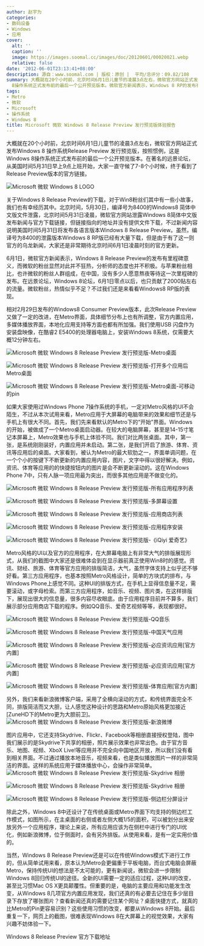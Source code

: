 ```yaml
---
author: 赵宇为
categories:
- 数码设备
- Windows
- 应用
cover:
  alt: ''
  caption: ''
  image: https://images.soomal.cc/images/doc/20120601/00020021.webp
  relative: false
date: '2012-06-01T23:13:41+08:00'
description: 源自：www.soomal.com | 版权：原创 |  平均/总评分：09.82/108
summary: 大概就在20个小时前，北京时间6月1日儿童节的凌晨3点左右，微软官方网站正式发布Windows 8 操作系统Release Preview 发行预览版，按照惯例，这是Windows
  8操作系统正式发布前的最后一个公开预览版本。微软官方新闻表示，Windows 8 RP的发布有里程碑意义……
tags:
- Metro
- 微软
- Microsoft
- 操作系统
- Windows 8
title: Microsoft 微软 Windows 8 Release Preview 发行预览版体验报告
---
```


大概就在20个小时前，北京时间6月1日儿童节的凌晨3点左右，微软官方网站正式发布Windows 8 操作系统Release Preview 发行预览版，按照惯例，这是Windows 8操作系统正式发布前的最后一个公开预览版本。在著名的远景论坛，从美国时间5月31日早上9点上班开始，大家一直守候了7-8个小时候，终于看到了Release Preview版本的官方链接。

![Microsoft 微软 Windows 8 LOGO](https://images.soomal.cc/images/doc/20120601/00020041.webp)




关于Windows 8 Release Preview的下载，对于Win8粉丝们其中有一些小故事，我们也有幸经历其中。北京时间，5月30日，编译号为8400的Windows8 简体中文版文件泄露，北京时间5月31日凌晨，微软官方网站泄露Windows 8简体中文版发布新闻与官方下载链接，但链接指向的地址并没有提供文件下载，不过新闻内容说明美国时间5月31日将发布各语言版本Windows 8 Release Preview。虽然，编译号为8400的泄露版本Windows 8 RP版已经有大量下载，但是由于有了这一则官方的乌龙新闻，大家还是非常期待北京时间6月1日凌晨时刻的官方更新。

6月1日，微软官方新闻表示，Windows 8 Release Preview的发布有里程碑意义，而微软的粉丝显然对此并不狂热，分析师的态度也并不积极。与苹果粉丝相比，也许微软的粉丝人群组成，在中国，没有多少人愿意熬夜等待这一次里程碑的发布。在远景论坛，Windows 8论坛，6月1日零点以后，也只贡献了2000贴左右的流量。微软粉丝，热情似乎不足？不过我们还是来看看Windows8 RP版的表现。

相对2月29日发布的Windows8 Consumer Preview版本，此次Release Preview又做了一定的改进，在Metro界面，具体细节分布上也有所调整，官方内置应用，多媒体播放界面，本地化应用支持等方面也都有所加强。我们使用USB 闪盘作为安装盘映像，在酷睿2 E5400的处理器电脑上，安装Windows 8系统，仅需要大概12分钟左右。

![Microsoft 微软 Windows 8 Release Preview 发行预览版-Metro桌面](https://images.soomal.cc/images/doc/20120601/00020017.webp)




![Microsoft 微软 Windows 8 Release Preview 发行预览版-打开多个应用后Metro桌面](https://images.soomal.cc/images/doc/20120601/00020018.webp)




![Microsoft 微软 Windows 8 Release Preview 发行预览版-Metro桌面-可移动的pin](https://images.soomal.cc/images/doc/20120601/00020019.webp)




如果大家使用过Windows Phone 7操作系统的手机，一定对Metro风格的UI不会陌生，不过从本次试用来看，Metro应用于大屏幕的电脑带来的效果和细节还是与手机上有很大不同。首先，我们先来看默认的Metro下的“开始”界面。Windows 的开始，被做成了一个Metro桌面启动器。在较大的电脑屏幕，甚至是14-15寸笔记本屏幕上，Metro效果也与手机上体验不同。我们对比两张桌面。其中，第一张，是系统刚刚装好，内置应用并未启动。第二张，是我们开启了旅游、体育、资讯等应用后的桌面。大家看到，被认为Metro的最大软肋之一，界面单调问题，在一个个小的按键下不断更新的内置应用内容，图片，文字中得以很好解决。例如，资讯、体育等应用的的快捷按钮内的图片是会不断更新滚动的。这在Windows Phone 7中，只有人脉一项应用最为突出，而很多其他应用是不做变化的。

![Microsoft 微软 Windows 8 Release Preview 发行预览版-所有应用程序列表](https://images.soomal.cc/images/doc/20120601/00020020.webp)




![Microsoft 微软 Windows 8 Release Preview 发行预览版-多屏幕设置](https://images.soomal.cc/images/doc/20120601/00020021.webp)




![Microsoft 微软 Windows 8 Release Preview 发行预览版-应用商店列表](https://images.soomal.cc/images/doc/20120601/00020022.webp)




![Microsoft 微软 Windows 8 Release Preview 发行预览版-应用程序安装](https://images.soomal.cc/images/doc/20120601/00020023.webp)




![Microsoft 微软 Windows 8 Release Preview 发行预览版-《iQiyi 爱奇艺》](https://images.soomal.cc/images/doc/20120601/00020024.webp)




Metro风格的UI以及官方的应用程序，在大屏幕电脑上有非常大气的排版展现形式，从我们的截图中大家还是很难体会到在显示器前真正使用Win8时的感觉。资讯、财经、旅游、体育等官方应用的排版简洁，大气，虽然字体支持上似乎还不够好看。第三方应用程序，也基本按照Metro风格设计，简单的方块式的排布，与Windows Phone上感觉不同。这种UI的排版方式，在手机上显得信息量不足，需要滚动，或字母检索。而第三方应用程序，如音乐、视频、图片类，在这样排版下，展现出很大的信息量，很多内容尽收眼底。由于应用程序目前并不算多，我们展示部分应用商店下载的程序。例如QQ音乐、爱奇艺视频等等，表现都很好。

![Microsoft 微软 Windows 8 Release Preview 发行预览版-QQ音乐](https://images.soomal.cc/images/doc/20120601/00020027.webp)




![Microsoft 微软 Windows 8 Release Preview 发行预览版-中国天气应用](https://images.soomal.cc/images/doc/20120601/00020028.webp)




![Microsoft 微软 Windows 8 Release Preview 发行预览版-必应资讯应用[官方内置]](https://images.soomal.cc/images/doc/20120601/00020029.webp)




![Microsoft 微软 Windows 8 Release Preview 发行预览版-必应资讯应用[官方内置]](https://images.soomal.cc/images/doc/20120601/00020030.webp)




![Microsoft 微软 Windows 8 Release Preview 发行预览版-体育应用[官方内置]](https://images.soomal.cc/images/doc/20120601/00020036.webp)




另外，我们来看新浪微博客户端，采用了全横向滚动的方式，和传统界面完全不同，排版简洁而又大胆，让人感觉这种设计的思路和Metro原始风格更加接近[ZuneHD下的Metro更为大胆前卫]。
![Microsoft 微软 Windows 8 Release Preview 发行预览版-新浪微博](https://images.soomal.cc/images/doc/20120601/00020038.webp)




图片应用中，它还支持Skydrive、Flickr、Facebook等相册直接授权登陆，图中我们展示的是Skydrive下共享的相册，照片展示效果也非常出色。由于官方音乐、地图、视频、XboX Live!等应用并不完全向中国地区开放，所以我们没有看到相关界面。不过通过播放本地音乐，视频来看，也是类似播放图片一样的非常简洁的界面。这样的系统应用于媒体播放中心，会操作非常简单。
![Microsoft 微软 Windows 8 Release Preview 发行预览版-Skydrive 相册](https://images.soomal.cc/images/doc/20120601/00020025.webp)




![Microsoft 微软 Windows 8 Release Preview 发行预览版-Skydrive 相册](https://images.soomal.cc/images/doc/20120601/00020026.webp)




![Microsoft 微软 Windows 8 Release Preview 发行预览版-侧边栏分屏设计](https://images.soomal.cc/images/doc/20120601/00020039.webp)




除此之外，Windows 8中还设计了在传统桌面或Metro界面下均支持的侧边栏工作模式，如图所示，在主桌面的右侧或者左侧大概1/5的面积，可以被划分出来安放另外一个应用程序，理论上来说，所有应用应该为在侧栏中进行专门的UI优化，例如新浪微博，位于侧面时，会有另外排版。从使用来看，是有一定实用价值的。

当然，Windows 8 Release Preview还是可以在传统Windows模式下进行工作的，但从简单试用来看，原本认为Metro会更偏重于平板电脑，而台式电脑会屏蔽Metro，保持传统UI的想法是不太可能的，更有新闻说，微软会进一步限制Windows 8回归传统UI的途径。全新的UI需要一定的适应过程，这种UI的改变，甚至比习惯Mac OS X更具颠覆性。但重要的是，电脑的主要应用和功能发生改变，从Windows 8几项官方内置应用发现，我们还真的有必要去记住在多少层目录下存放了哪张图片？查看新闻还真的需要记住某个网址？桌面快捷方式，就真的比Metro的Pin更容易识别？这些使用习惯的改变，都要从Windows 8开始。最后重复一下，网页上的截图，很难表现Windows 8在大屏幕上的视觉效果，大家有兴趣不妨体验一下。


Windows 8 Release Preview 官方下载地址